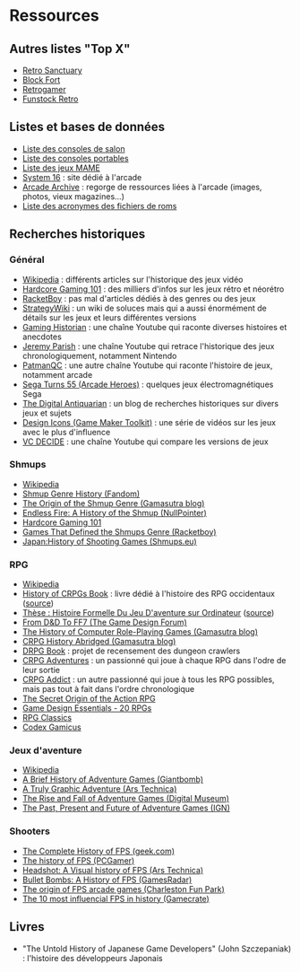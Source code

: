 # Ressources

## Autres listes "Top X"

- [Retro Sanctuary](https://www.retro-sanctuary.com)
- [Block Fort](http://www.blockfort.com/game-lists/)
- [Retrogamer](https://www.retrogamer.net)
- [Funstock Retro](https://www.funstockretro.co.uk/news/guides/essential-collections/)

## Listes et bases de données

- [Liste des consoles de salon](https://en.wikipedia.org/wiki/List_of_home_video_game_consoles)
- [Liste des consoles portables](https://en.wikipedia.org/wiki/List_of_handheld_game_consoles)
- [Liste des jeux MAME](http://adb.arcadeitalia.net/lista_mame.php?lang=en)
- [System 16](https://www.system16.com) : site dédié à l'arcade
- [Arcade Archive](http://arcarc.xmission.com/) : regorge de ressources liées à l'arcade (images, photos, vieux magazines...)
- [Liste des acronymes des fichiers de roms](https://www.tosecdev.org/tosec-naming-convention)

## Recherches historiques

### Général

- [Wikipedia](https://en.wikipedia.org/wiki/History_of_video_games) : différents articles sur l'historique des jeux vidéo
- [Hardcore Gaming 101](http://www.hardcoregaming101.net/) : des milliers d'infos sur les jeux rétro et néorétro
- [RacketBoy](http://www.racketboy.com/retro) : pas mal d'articles dédiés à des genres ou des jeux
- [StrategyWiki](https://strategywiki.org/) : un wiki de soluces mais qui a aussi énormément de détails sur les jeux et leurs différentes versions
- [Gaming Historian](https://www.youtube.com/channel/UCnbvPS_rXp4PC21PG2k1UVg) : une chaîne Youtube qui raconte diverses histoires et anecdotes
- [Jeremy Parish](https://www.youtube.com/channel/UCrIttXi0WgLXHI1poCk0D6g) : une chaîne Youtube qui retrace l'historique des jeux chronologiquement, notamment Nintendo
- [PatmanQC](https://www.youtube.com/channel/UCCkuHXWWyw-3KXKIHyc88oA/) : une autre chaîne Youtube qui raconte l'histoire de jeux, notamment arcade
- [Sega Turns 55 (Arcade Heroes)](https://arcadeheroes.com/2015/06/03/sega-turns-55-lets-remember-their-electromechanical-games/) : quelques jeux électromagnétiques Sega
- [The Digital Antiquarian](https://www.filfre.net/) : un blog de recherches historiques sur divers jeux et sujets
- [Design Icons (Game Maker Toolkit)](https://www.youtube.com/watch?v=Jbn8IRmSq8M&list=PLc38fcMFcV_su8QqXBnpfr8VJd7iTgwE0) : une série de vidéos sur les jeux avec le plus d'influence
- [VC DECIDE](https://www.youtube.com/c/vcdecide/videos) : une chaîne Youtube qui compare les versions de jeux

### Shmups

- [Wikipedia](https://en.wikipedia.org/wiki/Shoot_%27em_up)
- [Shmup Genre History (Fandom)](https://shmup.fandom.com/wiki/Category:Shmup_Genre_History)
- [The Origin of the Shmup Genre (Gamasutra blog)](https://www.gamasutra.com/blogs/LukeMcMillan/20130206/186184/The_Origin_of_The_Shmup_Genre_A_Historical_Study.php)
- [Endless Fire: A History of the Shmup (NullPointer)](http://www.nullpointer.co.uk/content/endless-fire-a-history-of-the-shmup/)
- [Hardcore Gaming 101](http://www.hardcoregaming101.net/)
- [Games That Defined the Shmups Genre (Racketboy)](http://www.racketboy.com/retro/games-that-defined-the-shmups-genre)
- [Japan:History of Shooting Games (Shmups.eu)](https://shmups.eu/video/japan-history-of-shooting-game/)

### RPG

- [Wikipedia](https://en.wikipedia.org/wiki/History_of_Western_role-playing_video_games)
- [History of CRPGs Book](crpg_book_2.0_hq.pdf) : livre dédié à l'histoire des RPG occidentaux ([source](https://crpgbook.wordpress.com/))
- [Thèse : Histoire Formelle Du Jeu D'aventure sur Ordinateur](lessard_jonathan_2013_these.pdf) ([source](http://www.omnsh.org/sites/default/files/lessard_jonathan_2013_these.pdf))
- [From D&D To FF7 (The Game Design Forum)](http://thegamedesignforum.com/features/rd_ff7_2.html)
- [The History of Computer Role-Playing Games (Gamasutra blog)](https://www.gamasutra.com/view/feature/132024/the_history_of_computer_.php)
- [CRPG History Abridged (Gamasutra blog)](https://www.gamasutra.com/blogs/FelipePepe/20150625/244262/CRPG_History_Abridged__21_RPGs_that_brought_something_new_to_the_table.php)
- [DRPG Book](https://drpgbook.com) : projet de recensement des dungeon crawlers
- [CRPG Adventures](https://crpgadventures.blogspot.com/) : un passionné qui joue à chaque RPG dans l'odre de leur sortie
- [CRPG Addict](https://crpgaddict.blogspot.com/) : un autre passionné qui joue à tous les RPG possibles, mais pas tout à fait dans l'ordre chronologique
- [The Secret Origin of the Action RPG](https://medium.com/@obskyr/the-secret-origin-of-the-action-rpg-254a180079dd)
- [Game Design Essentials - 20 RPGs](https://gamasutra.com/view/feature/132457/game_design_essentials_20_rpgs.php)
- [RPG Classics](http://shrines.rpgclassics.com/)
- [Codex Gamicus](https://gamicus.gamepedia.com/Action_role-playing_video_games)

### Jeux d'aventure

- [Wikipedia](https://en.wikipedia.org/wiki/Adventure_game)
- [A Brief History of Adventure Games (Giantbomb)](https://www.giantbomb.com/profile/gbrading/lists/a-brief-history-of-adventure-games/28894/)
- [A Truly Graphic Adventure (Ars Technica)](https://arstechnica.com/gaming/2011/01/history-of-graphic-adventures/)
- [The Rise and Fall of Adventure Games (Digital Museum)](https://www.digitalgamemuseum.org/the-rise-and-fall-of-adventure-games/)
- [The Past, Present and Future of Adventure Games (IGN)](https://www.ign.com/articles/2015/03/02/the-past-present-and-future-of-adventure-games)

### Shooters

- [The Complete History of FPS (geek.com)](https://www.geek.com/games/the-complete-history-of-first-person-shooters-1713135/)
- [The history of FPS (PCGamer)](https://www.pcgamer.com/the-history-of-the-first-person-shooter/)
- [Headshot: A Visual history of FPS (Ars Technica)](https://arstechnica.com/gaming/2016/02/headshot-a-visual-history-of-first-person-shooters/)
- [Bullet Bombs: A History of FPS (GamesRadar)](https://www.gamesradar.com/bullets-bombs-history-first-person-shooters/)
- [The origin of FPS arcade games (Charleston Fun Park)](https://charlestonfunpark.com/the-origin-of-first-person-shooter-arcade-games/)
- [The 10 most influencial FPS in history (Gamecrate)](https://www.gamecrate.com/10-most-influential-games-fps-history/17217)

## Livres

- "The Untold History of Japanese Game Developers" (John Szczepaniak) : l'histoire des développeurs Japonais
